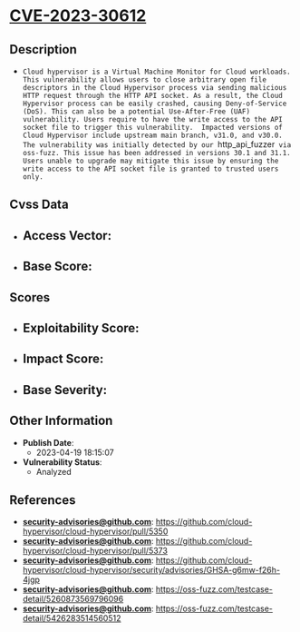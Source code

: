 
# [CVE-2023-30612](https://cve.mitre.org/cgi-bin/cvename.cgi?name=CVE-2023-30612)

## Description

- `Cloud hypervisor is a Virtual Machine Monitor for Cloud workloads. This vulnerability allows users to close arbitrary open file descriptors in the Cloud Hypervisor process via sending malicious HTTP request through the HTTP API socket. As a result, the Cloud Hypervisor process can be easily crashed, causing Deny-of-Service (DoS). This can also be a potential Use-After-Free (UAF) vulnerability. Users require to have the write access to the API socket file to trigger this vulnerability.  Impacted versions of Cloud Hypervisor include upstream main branch, v31.0, and v30.0. The vulnerability was initially detected by our `http_api_fuzzer` via oss-fuzz. This issue has been addressed in versions 30.1 and 31.1. Users unable to upgrade may mitigate this issue by ensuring the write access to the API socket file is granted to trusted users only.`

## Cvss Data

- **Access Vector**:
  - 
- **Base Score**:
  - 

## Scores

- **Exploitability Score**:
  - 
- **Impact Score**:
  - 
- **Base Severity**:
  - 

## Other Information

- **Publish Date**:
  - 2023-04-19 18:15:07
- **Vulnerability Status**:
  - Analyzed

## References

- **security-advisories@github.com**: https://github.com/cloud-hypervisor/cloud-hypervisor/pull/5350
- **security-advisories@github.com**: https://github.com/cloud-hypervisor/cloud-hypervisor/pull/5373
- **security-advisories@github.com**: https://github.com/cloud-hypervisor/cloud-hypervisor/security/advisories/GHSA-g6mw-f26h-4jgp
- **security-advisories@github.com**: https://oss-fuzz.com/testcase-detail/5260873569796096
- **security-advisories@github.com**: https://oss-fuzz.com/testcase-detail/5426283514560512
